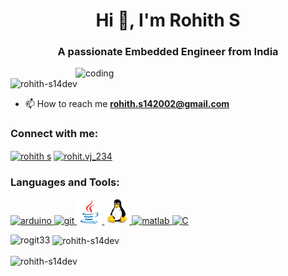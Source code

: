 <h1 align="center">Hi 👋, I'm Rohith S</h1>
<h3 align="center">A passionate Embedded Engineer from India</h3>

<img align="right" alt="coding" width="400" src="https://imgs.search.brave.com/FrOhz6OSIWnq4YHmHKUaqDJyfb_r_9qhlgapHALPk-Q/rs:fit:680:428:1/g:ce/aHR0cHM6Ly9pLnBp/bmltZy5jb20vb3Jp/Z2luYWxzLzU0L2Uz/LzdkLzU0ZTM3ZDgw/NzRlYmNkZTFkOTZj/NzdkN2IyYTdmMzEw/LmdpZg.gif">

<p align="left"> <img src="https://komarev.com/ghpvc/?username=rohith-s14dev&label=Profile%20views&color=0e75b6&style=flat" alt="rohith-s14dev" /> </p>

- 📫 How to reach me **rohith.s142002@gmail.com**

<h3 align="left">Connect with me:</h3>
<p align="left">
<a href="https://linkedin.com/in/rohith-s14" target="blank"><img align="center" src="https://raw.githubusercontent.com/rahuldkjain/github-profile-readme-generator/master/src/images/icons/Social/linked-in-alt.svg" alt="rohith s" height="30" width="40" /></a>
<a href="https://instagram.com/rohit.vj_234" target="blank"><img align="center" src="https://raw.githubusercontent.com/rahuldkjain/github-profile-readme-generator/master/src/images/icons/Social/instagram.svg" alt="rohit.vj_234" height="30" width="40" /></a>
</p>

<h3 align="left">Languages and Tools:</h3>
<p align="left"> <a href="https://www.arduino.cc/" target="_blank" rel="noreferrer"> <img src="https://cdn.worldvectorlogo.com/logos/arduino-1.svg" alt="arduino" width="40" height="40"/> </a> <a href="https://git-scm.com/" target="_blank" rel="noreferrer"> <img src="https://www.vectorlogo.zone/logos/git-scm/git-scm-icon.svg" alt="git" width="40" height="40"/> </a> <a href="https://www.java.com" target="_blank" rel="noreferrer"> <img src="https://raw.githubusercontent.com/devicons/devicon/master/icons/java/java-original.svg" alt="java" width="40" height="40"/> </a> <a href="https://www.linux.org/" target="_blank" rel="noreferrer"> <img src="https://raw.githubusercontent.com/devicons/devicon/master/icons/linux/linux-original.svg" alt="linux" width="40" height="40"/> </a> <a href="https://www.mathworks.com/" target="_blank" rel="noreferrer"> <img src="https://upload.wikimedia.org/wikipedia/commons/2/21/Matlab_Logo.png" alt="matlab" width="40" height="40"/> </a> <a href="https://visualstudio.microsoft.com/vs/features/cplusplus/" target="_blank" rel="noreferrer"> <img src="https://www.google.com/url?sa=i&url=https%3A%2F%2Fuxwing.com%2Fc-program-icon%2F&psig=AOvVaw2SXUBmAcCJjw62MmYS6Y4I&ust=1735617943089000&source=images&cd=vfe&opi=89978449&ved=0CBEQjRxqFwoTCNju4-3OzooDFQAAAAAdAAAAABAE" alt="C" width="40" height="40"/> </a> </p>

<p><img align="left" src="https://github-readme-stats.vercel.app/api/top-langs?username=rohith-s14dev&show_icons=true&locale=en&layout=compact" alt="rogit33" /></p>

<p>&nbsp;<img align="center" src="https://github-readme-stats.vercel.app/api?username=rogit33&show_icons=true&locale=en" alt="rohith-s14dev" /></p>

<p><img align="center" src="https://github-readme-streak-stats.herokuapp.com/?user=rohith-s14dev&" alt="rohith-s14dev" /></p>

